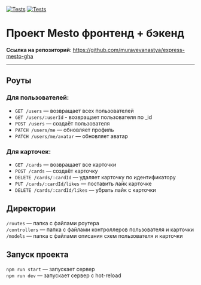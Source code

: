 [![Tests](../../actions/workflows/tests-13-sprint.yml/badge.svg)](../../actions/workflows/tests-13-sprint.yml) [![Tests](../../actions/workflows/tests-14-sprint.yml/badge.svg)](../../actions/workflows/tests-14-sprint.yml)
# Проект Mesto фронтенд + бэкенд

__Ссылка на репозиторий__: https://github.com/muravevanastya/express-mesto-gha

---
## Роуты
### Для пользователей:
* <code>GET /users</code> — возвращает всех пользователей
* <code>GET /users/:userId</code> - возвращает пользователя по _id
* <code>POST /users</code> — создаёт пользователя
* <code>PATCH /users/me</code> — обновляет профиль
* <code>PATCH /users/me/avatar</code> — обновляет аватар

### Для карточек:
* <code>GET /cards</code> — возвращает все карточки
* <code>POST /cards</code> — создаёт карточку
* <code>DELETE /cards/:cardId</code> — удаляет карточку по идентификатору
* <code>PUT /cards/:cardId/likes</code> — поставить лайк карточке
* <code>DELETE /cards/:cardId/likes</code> — убрать лайк с карточки 


## Директории

`/routes` — папка с файлами роутера  
`/controllers` — папка с файлами контроллеров пользователя и карточки   
`/models` — папка с файлами описания схем пользователя и карточки  
  
## Запуск проекта

`npm run start` — запускает сервер   
`npm run dev` — запускает сервер с hot-reload
